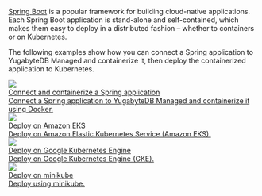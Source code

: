 <!--
title: Deploy a Spring application on Kubernetes
headerTitle: Deploy a Spring application on Kubernetes
linkTitle: Deploy Spring on K8s
description: Deploy a Spring application connected to YugabyteDB Managed on Kubernetes
headcontent: Deploy a Spring application connected to YugabyteDB Managed on Kubernetes
image: /images/section_icons/deploy/kubernetes.png
menu:
  preview_yugabyte-cloud:
    parent: yugabytedb-managed
    identifier: spring-boot
    parent: cloud-develop
    weight: 621
-->

[Spring Boot](https://spring.io/projects/spring-boot) is a popular framework for building cloud-native applications. Each Spring Boot application is stand-alone and self-contained, which makes them easy to deploy in a distributed fashion – whether to containers or on Kubernetes.

The following examples show how you can connect a Spring application to YugabyteDB Managed and containerize it, then deploy the containerized application to Kubernetes.

<div class="row">

  <div class="col-12 col-md-6 col-lg-12 col-xl-6">
    <a class="section-link icon-offset" href="spring-boot-app/">
      <div class="head">
        <img class="icon" src="/images/section_icons/develop/learn.png" aria-hidden="true" />
        <div class="title">Connect and containerize a Spring application</div>
      </div>
      <div class="body">
        Connect a Spring application to YugabyteDB Managed and containerize it using Docker.
      </div>
    </a>
  </div>

  <div class="col-12 col-md-6 col-lg-12 col-xl-6">
    <a class="section-link icon-offset" href="spring-boot-eks/">
      <div class="head">
        <img class="icon" src="/images/section_icons/deploy/amazon-eks.png" aria-hidden="true" />
        <div class="title">Deploy on Amazon EKS</div>
      </div>
      <div class="body">
        Deploy on Amazon Elastic Kubernetes Service (Amazon EKS).
      </div>
    </a>
  </div>

  <div class="col-12 col-md-6 col-lg-12 col-xl-6">
    <a class="section-link icon-offset" href="spring-boot-gke/">
      <div class="head">
        <img class="icon" src="/images/section_icons/deploy/gke.png" aria-hidden="true" />
        <div class="title">Deploy on Google Kubernetes Engine</div>
      </div>
      <div class="body">
        Deploy on Google Kubernetes Engine (GKE).
      </div>
    </a>
  </div>

  <div class="col-12 col-md-6 col-lg-12 col-xl-6">
    <a class="section-link icon-offset" href="spring-boot-mini/">
      <div class="head">
        <img class="icon" src="/images/section_icons/deploy/kubernetes.png" aria-hidden="true" />
        <div class="title">Deploy on minikube</div>
      </div>
      <div class="body">
        Deploy using minikube.
      </div>
    </a>
  </div>

</div>
